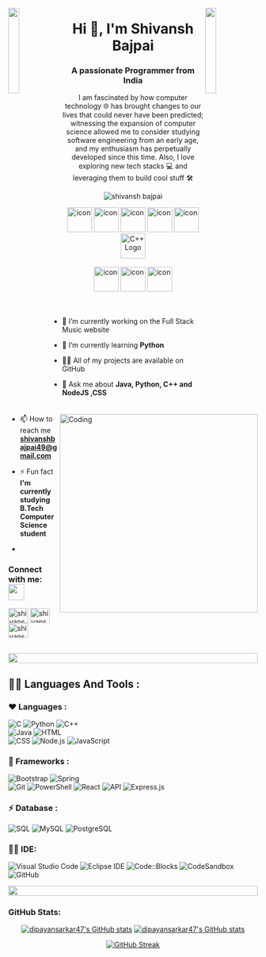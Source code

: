 <img align="left" src="https://user-images.githubusercontent.com/65187002/144930161-2f783401-8d27-4fdf-a2f7-cc0ba32f1f1f.gif" width="21%" style="display:inline;"><img align="right" src="https://user-images.githubusercontent.com/65187002/144930161-2f783401-8d27-4fdf-a2f7-cc0ba32f1f1f.gif" width="21%" style="display:inline;">
<h1 align="center">Hi 👋, I'm Shivansh Bajpai</h1>
<h3 align="center">A passionate Programmer from India</h3>
<p align="center">I am fascinated by how computer technology 🌐 has brought changes to our lives that could never have been predicted; witnessing the expansion of computer science allowed me to consider studying software engineering from an early age, and my enthusiasm has perpetually developed since this time. Also, I love exploring new tech stacks 💻 and leveraging them to build cool stuff 🛠️</p>
<p align="center"> 
 <img src="https://komarev.com/ghpvc/?username=Shivanshbajpai31&label=Profile%20views&color=0e75b6&style=flat" alt="shivansh bajpai" />
</p>
<div align="center">
  <img src="https://techstack-generator.vercel.app/java-icon.svg" alt="icon" width="50" height="50" />
  <img src="https://techstack-generator.vercel.app/python-icon.svg" alt="icon" width="50" height="50" />
  <img src="https://techstack-generator.vercel.app/js-icon.svg" alt="icon"width="50" height="50" />
  <img src="https://techstack-generator.vercel.app/react-icon.svg" alt="icon" width="50" height="50" />
 <img src="https://techstack-generator.vercel.app/mysql-icon.svg" alt="icon" width="50" height="50" />
 <img src="https://link.to/your/cpp-logo.svg" alt="C++ Logo" width="50" height="50" />

</div>

<br>

<div align="center">
  <img src="https://techstack-generator.vercel.app/github-icon.svg" alt="icon" width="50" height="50" />
  <img src="https://techstack-generator.vercel.app/prettier-icon.svg" alt="icon" width="50" height="50" />
  <img src="https://techstack-generator.vercel.app/restapi-icon.svg" alt="icon" width="50" height="50" />
</div>

<img align="right" alt="Coding" width="400" src="https://user-images.githubusercontent.com/74038190/229223263-cf2e4b07-2615-4f87-9c38-e37600f8381a.gif">
<br><br>

- 🔭 I’m currently working on the Full Stack Music website 

- 🌱 I’m currently learning **Python**

- 👨‍💻 All of my projects are available on GitHub

- 💬 Ask me about **Java, Python, C++ and NodeJS ,CSS**

- 📫 How to reach me **shivanshbajpai49@gmail.com**

- ⚡ Fun fact **I'm currently studying B.Tech Computer Science student**

- <br>
<h3 align="left">Connect with me:  <img src="https://github.com/TheDudeThatCode/TheDudeThatCode/blob/master/Assets/Handshake.gif" height="32px"></h3>
<p align="left">
<a href="https://www.linkedin.com/in/shivansh-bajpai-37b203215/?lipi=urn%3Ali%3Apage%3Ad_flagship3_feed%3Bg5UJQNx3SuCjYKLVJEp00A%3D%3D" target="blank"><img align="center" src="https://raw.githubusercontent.com/rahuldkjain/github-profile-readme-generator/master/src/images/icons/Social/linked-in-alt.svg" alt="shivansh-bajpai" height="30" width="40" /></a>
<a href="https://www.facebook.com/shivansh.bajpai.520" target="blank"><img align="center" src="https://raw.githubusercontent.com/rahuldkjain/github-profile-readme-generator/master/src/images/icons/Social/facebook.svg" alt="shivansh.bajpai" height="30" width="40" /></a>
<a href="https://www.instagram.com/shivanshh_bajpaii/" target="blank"><img align="center" src="https://raw.githubusercontent.com/rahuldkjain/github-profile-readme-generator/master/src/images/icons/Social/instagram.svg" alt="shivanshh_bajpaii" height="30" width="40" /></a>
</p>
<br>

<img src="https://i.imgur.com/dBaSKWF.gif" height="20" width="100%">

## 👩‍💻 Languages And Tools :

### ♥ Languages :
![C](https://img.shields.io/badge/C-00599C?style=for-the-badge&logo=c&logoColor=white)
![Python](https://img.shields.io/badge/Python-FFD43B?style=for-the-badge&logo=python&logoColor=darkgreen)
![C++](https://img.shields.io/badge/C%2B%2B-00599C?style=for-the-badge&logo=c%2B%2B&logoColor=white)\
![Java](https://img.shields.io/badge/Java-ED8B00?style=for-the-badge&logo=java&logoColor=white)
![HTML](https://img.shields.io/badge/HTML-239120?style=for-the-badge&logo=html5&logoColor=white)\
![CSS](https://img.shields.io/badge/CSS-239120?&style=for-the-badge&logo=css3&logoColor=white)
![Node.js](https://img.shields.io/badge/Node.js-339933?&style=for-the-badge&logo=node.js&logoColor=white)
![JavaScript](https://img.shields.io/badge/JavaScript-F7DF1E?&style=for-the-badge&logo=javascript&logoColor=white)




### 🚀 Frameworks :
![Bootstrap](https://img.shields.io/badge/Bootstrap-563D7C?style=for-the-badge&logo=bootstrap&logoColor=white)
![Spring](https://img.shields.io/badge/Spring-6DB33F?style=for-the-badge&logo=spring&logoColor=white)\
![Git](https://img.shields.io/badge/Git-F05032?style=for-the-badge&logo=git&logoColor=white)
![PowerShell](https://img.shields.io/badge/PowerShell-5391FE?style=for-the-badge&logo=PowerShell&logoColor=white)
![React](https://img.shields.io/badge/React-61DAFB?&style=for-the-badge&logo=react&logoColor=white)
![API](https://img.shields.io/badge/API-009688?&style=for-the-badge&logo=api&logoColor=white)
![Express.js](https://img.shields.io/badge/Express.js-000000?&style=for-the-badge&logo=express&logoColor=white)


### ⚡ Database :
![SQL](https://img.shields.io/badge/SQL-4479A1?&style=for-the-badge&logo=sql&logoColor=white)
![MySQL](https://img.shields.io/badge/MySQL-4479A1?&style=for-the-badge&logo=mysql&logoColor=white)
![PostgreSQL](https://img.shields.io/badge/PostgreSQL-336791?&style=for-the-badge&logo=postgresql&logoColor=white)

### 👩‍💻 IDE:
![Visual Studio Code](https://img.shields.io/badge/Visual_Studio_Code-007ACC?&style=for-the-badge&logo=visualstudiocode&logoColor=white)
![Eclipse IDE](https://img.shields.io/badge/Eclipse_IDE-2C2255?&style=for-the-badge&logo=eclipseide&logoColor=white)
![Code::Blocks](https://img.shields.io/badge/Code::Blocks-3C872B?&style=for-the-badge&logo=codeblocks&logoColor=white)
![CodeSandbox](https://img.shields.io/badge/CodeSandbox-000000?&style=for-the-badge&logo=codesandbox&logoColor=white)
![GitHub](https://img.shields.io/badge/GitHub-181717?&style=for-the-badge&logo=github&logoColor=white)

<img src="https://i.imgur.com/dBaSKWF.gif" height="20" width="100%">

<h3 align="left">GitHub Stats:</h3>
<div align="center">

<a href="http://www.github.com/dipayansarkar47"><img src="https://github-readme-stats.vercel.app/api?username=dipayansarkar47&show_icons=true&hide=&count_private=true&title_color=22c55e&text_color=ffffff&icon_color=0891b2&bg_color=1c1917&hide_border=true&show_icons=true" alt="dipayansarkar47's GitHub stats" /></a>
<a href="http://www.github.com/Shivanshbajpai31"><img src="https://github-readme-stats.vercel.app/api?username=Shivanshbajpai31&show_icons=true&hide=&count_private=true&title_color=22c55e&text_color=ffffff&icon_color=0891b2&bg_color=1c1917&hide_border=true&show_icons=true" alt="dipayansarkar47's GitHub stats" /></a>

[![GitHub Streak](https://streak-stats.demolab.com/?user=Shivanshbajpai31&theme=midnight-purple)](https://git.io/streak-stats)

</div>







